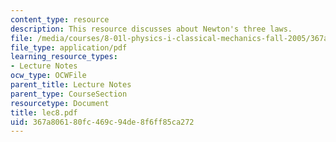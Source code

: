 ```yaml
---
content_type: resource
description: This resource discusses about Newton's three laws.
file: /media/courses/8-01l-physics-i-classical-mechanics-fall-2005/367a806180fc469c94de8f6ff85ca272_lec8.pdf
file_type: application/pdf
learning_resource_types:
- Lecture Notes
ocw_type: OCWFile
parent_title: Lecture Notes
parent_type: CourseSection
resourcetype: Document
title: lec8.pdf
uid: 367a8061-80fc-469c-94de-8f6ff85ca272
---
```

